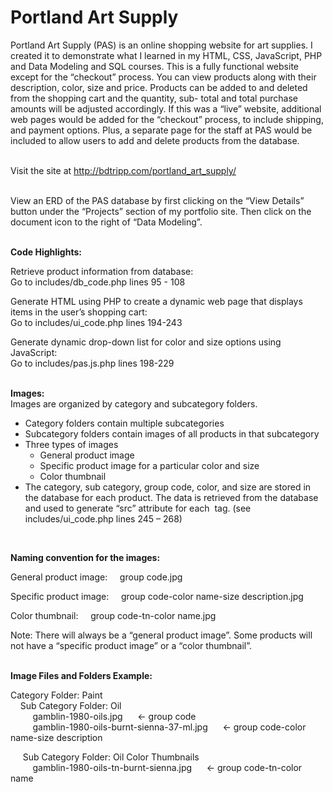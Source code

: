 # Portland Art Supply

Portland Art Supply (PAS) is an online shopping website for art supplies.  I created it to demonstrate what I learned in my HTML, CSS, JavaScript, PHP and Data Modeling and SQL courses.  This is a fully functional website except for the “checkout” process.  You can view products along with their description, color, size and price.  Products can be added to and deleted from the shopping cart and the quantity, sub- total and total purchase amounts will be adjusted accordingly.  If this was a “live” website, additional web pages would be added for the “checkout” process, to include shipping, and payment options.  Plus, a separate page for the staff at PAS would be included to allow users to add and delete products from the database.  
<br/>

Visit the site at http://bdtripp.com/portland_art_supply/  
<br/>

View an ERD of the PAS database by first clicking on the “View Details” button under the “Projects” section of my portfolio site. Then click on the document icon to the right of “Data Modeling”.  
<br/>

**Code Highlights:**

Retrieve product information from database:  
Go to includes/db_code.php lines 95 - 108     

Generate HTML using PHP to create a dynamic web page that displays items in the user’s shopping cart:  
Go to includes/ui_code.php lines 194-243

Generate dynamic drop-down list for color and size options using JavaScript:  
Go to includes/pas.js.php lines 198-229  
<br/>

**Images:**  
Images are organized by category and subcategory folders.  
-	Category folders contain multiple subcategories  
-	Subcategory folders contain images of all products in that subcategory  
-	Three types of images  
     -	General product image  
     -	Specific product image for a particular color and size  
     -	Color thumbnail  
-	The category, sub category, group code, color, and size are stored in the database for each product.  The data is retrieved from the database and used to generate “src” attribute for each <img> tag. (see includes/ui_code.php lines 245 – 268)  
<br/> 

**Naming convention for the images:**

General product image:		&nbsp;&nbsp;&nbsp;&nbsp;group code.jpg 

Specific product image:		&nbsp;&nbsp;&nbsp;&nbsp;group code-color name-size description.jpg
	
Color thumbnail:		 &nbsp;&nbsp;&nbsp;&nbsp;group code-tn-color name.jpg

Note:  There will always be a “general product image”.  Some products will not have a “specific product image” or a “color thumbnail”.  
<br/>

**Image Files and Folders Example:**

Category Folder: Paint  
&nbsp;&nbsp;&nbsp;&nbsp;Sub Category Folder:	 Oil    
&nbsp;&nbsp;&nbsp;&nbsp;&nbsp;&nbsp;&nbsp;&nbsp;             gamblin-1980-oils.jpg       &nbsp;&nbsp;&nbsp;&nbsp;                   <- group code   
&nbsp;&nbsp;&nbsp;&nbsp;&nbsp;&nbsp;&nbsp;&nbsp;             gamblin-1980-oils-burnt-sienna-37-ml.jpg    &nbsp;&nbsp;&nbsp;&nbsp;   <- group code-color name-size description   

&nbsp;&nbsp;&nbsp;&nbsp;     Sub Category Folder:	 Oil Color Thumbnails  
&nbsp;&nbsp;&nbsp;&nbsp;&nbsp;&nbsp;&nbsp;&nbsp; gamblin-1980-oils-tn-burnt-sienna.jpg	 &nbsp;&nbsp;&nbsp;&nbsp; <- group code-tn-color name











